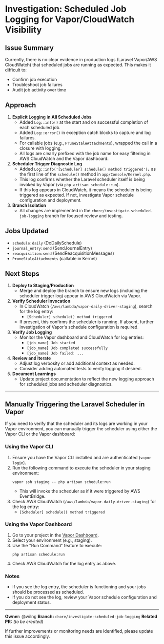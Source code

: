# Investigation: Scheduled Job Logging for Vapor/CloudWatch Visibility

## Issue Summary
Currently, there is no clear evidence in production logs (Laravel Vapor/AWS CloudWatch) that scheduled jobs are running as expected. This makes it difficult to:
- Confirm job execution
- Troubleshoot job failures
- Audit job activity over time

## Approach
1. **Explicit Logging in All Scheduled Jobs**
    - Added `Log::info()` at the start and on successful completion of each scheduled job.
    - Added `Log::error()` in exception catch blocks to capture and log failures.
    - For callable jobs (e.g., `PruneStaleAttachments`), wrapped the call in a closure with logging.
    - All logs are clearly prefixed with the job name for easy filtering in AWS CloudWatch and the Vapor dashboard.
2. **Scheduler Trigger Diagnostic Log**
    - Added `Log::info('[Scheduler] schedule() method triggered');` as the first line of the `schedule()` method in `app/Console/Kernel.php`.
    - This log confirms whether the Laravel scheduler itself is being invoked by Vapor (via `php artisan schedule:run`).
    - If this log appears in CloudWatch, it means the scheduler is being triggered as expected. If not, investigate Vapor schedule configuration and deployment.
3. **Branch Isolation**
    - All changes are implemented in the `chore/investigate-scheduled-job-logging` branch for focused review and testing.

## Jobs Updated
- `schedule:daily` (DoDailySchedule)
- `journal_entry:send` (SendJournalEntry)
- `reacquisition:send` (SendReacquisitionMessages)
- `PruneStaleAttachments` (callable in Kernel)

## Next Steps
1. **Deploy to Staging/Production**
    - Merge and deploy the branch to ensure new logs (including the scheduler trigger log) appear in AWS CloudWatch via Vapor.
2. **Verify Scheduler Invocation**
    - In CloudWatch (`/aws/lambda/vapor-daily-driver-staging`), search for the log entry:
      - `[Scheduler] schedule() method triggered`
    - If present, this confirms the scheduler is running. If absent, further investigation of Vapor's schedule configuration is required.
3. **Verify Job Logging**
    - Monitor the Vapor dashboard and CloudWatch for log entries:
      - `[job_name] Job started`
      - `[job_name] Job completed successfully`
      - `[job_name] Job failed: ...`
4. **Review and Iterate**
    - Adjust log verbosity or add additional context as needed.
    - Consider adding automated tests to verify logging if desired.
5. **Document Learnings**
    - Update project documentation to reflect the new logging approach for scheduled jobs and scheduler diagnostics.

---

## Manually Triggering the Laravel Scheduler in Vapor

If you need to verify that the scheduler and its logs are working in your Vapor environment, you can manually trigger the scheduler using either the Vapor CLI or the Vapor dashboard:

### Using the Vapor CLI
1. Ensure you have the Vapor CLI installed and are authenticated (`vapor login`).
2. Run the following command to execute the scheduler in your staging environment:
   ```
   vapor ssh staging -- php artisan schedule:run
   ```
   - This will invoke the scheduler as if it were triggered by AWS EventBridge.
3. Check AWS CloudWatch (`/aws/lambda/vapor-daily-driver-staging`) for the log entry:
   - `[Scheduler] schedule() method triggered`

### Using the Vapor Dashboard
1. Go to your project in the [Vapor Dashboard](https://vapor.laravel.com/).
2. Select your environment (e.g., staging).
3. Use the "Run Command" feature to execute:
   ```
   php artisan schedule:run
   ```
4. Check AWS CloudWatch for the log entry as above.

### Notes
- If you see the log entry, the scheduler is functioning and your jobs should be processed as scheduled.
- If you do not see the log, review your Vapor schedule configuration and deployment status.

---

**Owner:** @wilng
**Branch:** `chore/investigate-scheduled-job-logging`
**Related PR:** _(to be created)_

If further improvements or monitoring needs are identified, please update this issue accordingly.
